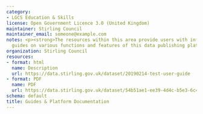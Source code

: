 ```yaml
---
category:
- LGCS Education & Skills
license: Open Government Licence 3.0 (United Kingdom)
maintainer: Stirling Council
maintainer_email: someone@example.com
notes: <p><strong>The resources within this area provide users with information and
  guides on various functions and features of this data publishing platform.</strong></p>
organization: Stirling Council
resources:
- format: html
  name: Description
  url: https://data.stirling.gov.uk/dataset/20190214-test-user-guide
- format: PDF
  name: PDF
  url: https://data.stirling.gov.uk/dataset/54b51ae1-ee39-4d4c-b5e3-6c451896a44b/resource/34ef4067-b535-4a8c-9529-04f57c963a59/download/20190926-open-data-user-guide-v2.1-.pdf
schema: default
title: Guides & Platform Documentation
---
```

